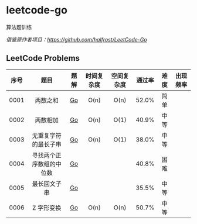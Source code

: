 # leetcode-go
算法题训练

*借鉴原作者项目：https://github.com/halfrost/LeetCode-Go*

## LeetCode Problems

| 序号  |  题目  |   题解  |   时间复杂度   |   空间复杂度  |   通过率  |   难度  |   出现频率   |   
|:------:|:-------:|:--------:|:-------:|:--------:|:-------:|:--------:|:--------:|  
|0001|两数之和|[Go](https://github.com/motingjun/leetcode-go/tree/main/leetcode/0001.Two-Sum)|O(n)|O(n)|52.0%|简单||
|0002|两数相加|[Go](https://github.com/motingjun/leetcode-go/tree/main/leetcode/0002.Add-Two-Numbers)|O(n)|O(1)|40.9%|中等||
|0003|无重复字符的最长子串|[Go](https://github.com/motingjun/leetcode-go/tree/main/leetcode/0003.Longest-Substring-Without-Repeating-Characters)|O(n)|O(1)|38.0%|中等||
|0004|寻找两个正序数组的中位数|[Go](https://github.com/motingjun/leetcode-go/tree/main/leetcode/0004.Median-of-Two-Sorted-Arrays)|||40.8%|困难||
|0005|最长回文子串|[Go](https://github.com/motingjun/leetcode-go/tree/main/leetcode/0005.Longest-Palindromic-Substring)|||35.5%|中等||
|0006|Z 字形变换|[Go](https://github.com/motingjun/leetcode-go/tree/main/leetcode/0006.ZigZag-Conversion)|O(n)|O(n)|50.7%|中等||